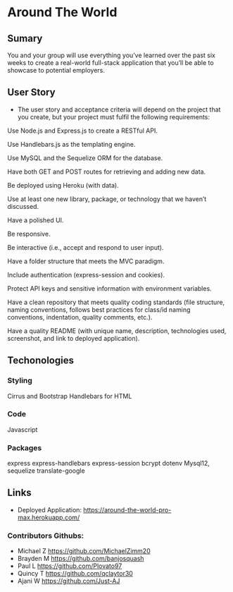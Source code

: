 # Around The World

## Sumary
You and your group will use everything you’ve learned over the past six weeks to create a real-world full-stack application that you’ll be able to showcase to potential employers.

## User Story
- The user story and acceptance criteria will depend on the project that you create, but your project must fulfil the following requirements:

Use Node.js and Express.js to create a RESTful API.

Use Handlebars.js as the templating engine.

Use MySQL and the Sequelize ORM for the database.

Have both GET and POST routes for retrieving and adding new data.

Be deployed using Heroku (with data).

Use at least one new library, package, or technology that we haven’t discussed.

Have a polished UI.

Be responsive.

Be interactive (i.e., accept and respond to user input).

Have a folder structure that meets the MVC paradigm.

Include authentication (express-session and cookies).

Protect API keys and sensitive information with environment variables.

Have a clean repository that meets quality coding standards (file structure, naming conventions, follows best practices for class/id naming conventions, indentation, quality comments, etc.).

Have a quality README (with unique name, description, technologies used, screenshot, and link to deployed application).
## Techonologies 
### Styling
Cirrus and Bootstrap
Handlebars for HTML

### Code
Javascript

### Packages
express
express-handlebars
express-session
bcrypt
dotenv
Mysql12, sequelize
translate-google


## Links 
- Deployed Application: https://around-the-world-pro-max.herokuapp.com/
###  Contributors Githubs: 
- Michael Z https://github.com/MichaelZimm20
- Brayden M https://github.com/banjosquash
- Paul L https://github.com/Plovato97
- Quincy T https://github.com/qclaytor30
- Ajani W https://github.com/Just-AJ

